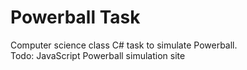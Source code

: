 # Powerball Task

Computer science class C# task to simulate Powerball.
<br />
Todo: JavaScript Powerball simulation site
